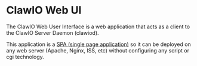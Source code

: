 # ClawIO Web UI

The ClawIO Web User Interface is a web application that acts as a client to the ClawIO Server Daemon (clawiod).

This application is a [SPA (single page application)](https://en.wikipedia.org/wiki/Single-page_application) so it can 
be deployed on any web server (Apache, Nginx, ISS, etc) without configuring any script or cgi technology.


